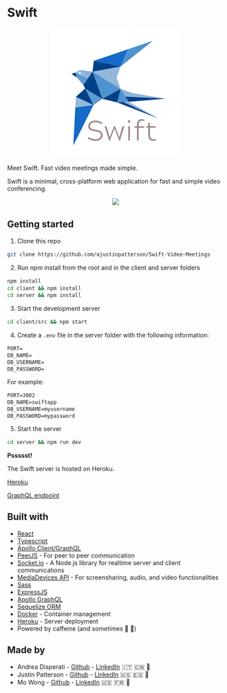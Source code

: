 # Swift

<p align="center">
  <img src="client/src/assets/readmeswift.png" />
</p>

Meet Swift. Fast video meetings made simple.

Swift is a minimal, cross-platform web application for fast and simple video conferencing.

<p align="center">
  <img src="./client/src/assets/swiftdemo.gif" />
</p>

## Getting started

1. Clone this repo
```bash
git clone https://github.com/ajustinpatterson/Swift-Video-Meetings
```

2. Run npm install from the root and in the client and server folders
```bash
npm install
cd client && npm install
cd server && npm install
```

3. Start the development server
```bash
cd client/src && npm start
```

4. Create a `.env` file in the server folder with the following information:
```
PORT=
DB_NAME=
DB_USERNAME=
DB_PASSWORD=
```

For example:
```
PORT=3002
DB_NAME=swiftapp
DB_USERNAME=myusername
DB_PASSWORD=mypassword
```

5. Start the server
```bash
cd server && npm run dev
```

**Pssssst!**

The Swift server is hosted on Heroku.

[Heroku](http://fathomless-eyrie-92787.herokuapp.com/)

[GraphQL endpoint](http://fathomless-eyrie-92787.herokuapp.com/graphql)

## Built with
* [React](https://reactjs.org/)
* [Typescript](https://www.typescriptlang.org/)
* [Apollo Client/GraphQL](https://www.apollographql.com/)
* [PeerJS](https://peerjs.com/) - For peer to peer communication
* [Socket.io](https://socket.io/) - A Node.js library for realtime server and client communications
* [MediaDevices API](https://developer.mozilla.org/en-US/docs/Web/API/MediaDevices) - For screensharing, audio, and video functionalities
* [Sass](https://sass-lang.com/)
* [ExpressJS](https://expressjs.com/)
* [Apollo GraphQL](https://www.apollographql.com/docs/)
* [Sequelize ORM](https://sequelize.org/)
* [Docker](https://www.docker.com/) - Container management
* [Heroku](https://www.heroku.com/) - Server deployment
* Powered by caffeine (and sometimes 🍷 🍻)

## Made by
* Andrea Disperati - [Github](https://github.com/Andrea-Dispe) - [LinkedIn](https://www.linkedin.com/in/andrea-dispe/) 🇮🇹 🇨🇳 🍝
* Justin Patterson - [Github](https://github.com/ajustinpatterson) - [LinkedIn](https://www.linkedin.com/in/ajustinpatterson/) 🇺🇸 🇪🇸 🍦
* Mo Wong - [Github](https://github.com/ommwong) - [LinkedIn](https://www.linkedin.com/in/mowong1) 🇺🇸 🇫🇷 🍜




